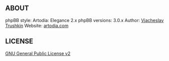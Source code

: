 ## ABOUT

phpBB style: Artodia: Elegance 2.x
phpBB versions: 3.0.x
Author: [Vjacheslav Trushkin](http://www.phpbb.com/community/memberlist.php?mode=viewprofile&u=5926)
Website: [artodia.com](http://www.artodia.com/)

## LICENSE

[GNU General Public License v2](http://opensource.org/licenses/gpl-2.0.php)
